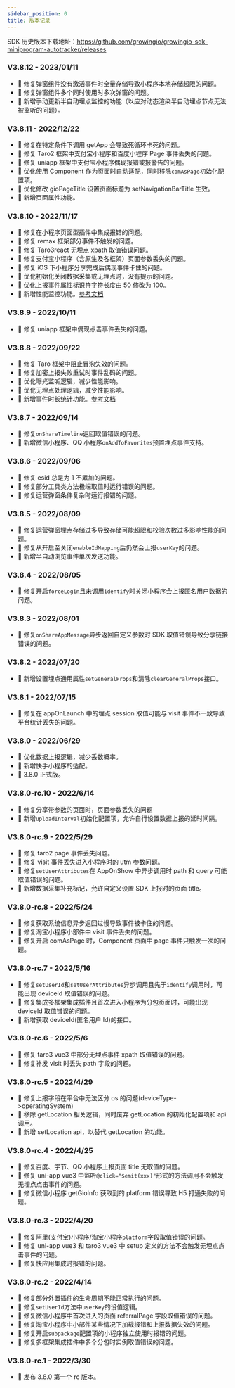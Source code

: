 ```yaml
---
sidebar_position: 0
title: 版本记录
---
```


SDK 历史版本下载地址：<https://github.com/growingio/growingio-sdk-miniprogram-autotracker/releases>

### V3.8.12 - 2023/01/11

- 🐞 修复弹窗组件没有激活事件时全量存储导致小程序本地存储超限的问题。
- 🐞 修复弹窗组件多个同时使用时多次弹窗的问题。
- 🎉 新增手动更新半自动埋点监控的功能（以应对动态渲染半自动埋点节点无法被监听的问题）。

### V3.8.11 - 2022/12/22

- 🐞 修复在特定条件下调用 getApp 会导致死循环卡死的问题。
- 🐞 修复 Taro2 框架中支付宝小程序和百度小程序 Page 事件丢失的问题。
- 🐞 修复 uniapp 框架中支付宝小程序偶现报错或报警告的问题。
- 🌟 优化使用 Component 作为页面时自动适配，同时移除`comAsPage`初始化配置项。
- 🌟 优化修改 gioPageTitle 设置页面标题为 setNavigationBarTitle 生效。
- 🎉 新增页面属性功能。

### V3.8.10 - 2022/11/17

- 🐞 修复在小程序页面型插件中集成报错的问题。
- 🐞 修复 remax 框架部分事件不触发的问题。
- 🐞 修复 Taro3react 无埋点 xpath 取值错误问题。
- 🐞 修复支付宝小程序（含原生及各框架）页面参数丢失的问题。
- 🐞 修复 iOS 下小程序分享完成后偶现事件卡住的问题。
- 🌟 优化初始化关闭数据采集或无埋点时，没有提示的问题。
- 🌟 优化上报事件属性标识符字符长度由 50 修改为 100。
- 🎉 新增性能监控功能。[参考文档](/docs/miniprogram/3.8/plugins/performance)

### V3.8.9 - 2022/10/11

- 🐞 修复 uniapp 框架中偶现点击事件丢失的问题。

### V3.8.8 - 2022/09/22

- 🐞 修复 Taro 框架中阻止冒泡失效的问题。
- 🐞 修复加密上报失败重试时事件乱码的问题。
- 🌟 优化曝光监听逻辑，减少性能影响。
- 🌟 优化无埋点处理逻辑，减少性能影响。
- 🎉 新增事件时长统计功能。[参考文档](/docs/miniprogram/3.8/commonlyApi#事件时长统计)

### V3.8.7 - 2022/09/14

- 🐞 修复`onShareTimeline`返回取值错误的问题。
- 🎉 新增微信小程序、QQ 小程序`onAddToFavorites`预置埋点事件支持。

### V3.8.6 - 2022/09/06

- 🐞 修复 esid 总是为 1 不累加的问题。
- 🐞 修复部分工具类方法极端取值时运行错误的问题。
- 🐞 修复运营弹窗条件复杂时运行报错的问题。

### V3.8.5 - 2022/08/09

- 🐞 修复运营弹窗埋点存储过多导致存储可能超限和校验次数过多影响性能的问题。
- 🐞 修复从开启至关闭`enableIdMapping`后仍然会上报`userKey`的问题。
- 🎉 新增半自动浏览事件单次发送功能。

### V3.8.4 - 2022/08/05

- 🐞 修复开启`forceLogin`且未调用`identify`时关闭小程序会上报匿名用户数据的问题。

### V3.8.3 - 2022/08/01

- 🐞 修复`onShareAppMessage`异步返回自定义参数时 SDK 取值错误导致分享链接错误的问题。

### V3.8.2 - 2022/07/20

- 🎉 新增设置埋点通用属性`setGeneralProps`和清除`clearGeneralProps`接口。

### V3.8.1 - 2022/07/15

- 🐞 修复在 appOnLaunch 中的埋点 session 取值可能与 visit 事件不一致导致平台统计丢失的问题。

### V3.8.0 - 2022/06/29

- 🌟 优化数据上报逻辑，减少丢数概率。
- 🎉 新增快手小程序的适配。
- 🎉 3.8.0 正式版。

### V3.8.0-rc.10 - 2022/6/14

- 🐞 修复分享带参数的页面时，页面参数丢失的问题
- 🎉 新增`uploadInterval`初始化配置项，允许自行设置数据上报的延时间隔。

### V3.8.0-rc.9 - 2022/5/29

- 🐞 修复 taro2 page 事件丢失问题。
- 🐞 修复 visit 事件丢失进入小程序时的 utm 参数问题。
- 🐞 修复`setUserAttributes`在 AppOnShow 中异步调用时 path 和 query 可能取值错误的问题。
- 🎉 新增数据采集补充标记，允许自定义设置 SDK 上报时的页面 title。

### V3.8.0-rc.8 - 2022/5/24

- 🐞 修复获取系统信息异步返回过慢导致事件被卡住的问题。
- 🐞 修复淘宝小程序小部件中 visit 事件丢失的问题。
- 🐞 修复开启 comAsPage 时，Component 页面中 page 事件只触发一次的问题。

### V3.8.0-rc.7 - 2022/5/16

- 🐞 修复`setUserId`和`setUserAttributes`异步调用且先于`identify`调用时，可能出现 deviceId 取值错误的问题。
- 🐞 修复集成多框架集成插件且首次进入小程序为分包页面时，可能出现 deviceId 取值错误的问题。
- 🎉 新增获取 deviceId(匿名用户 Id)的接口。

### V3.8.0-rc.6 - 2022/5/6

- 🐞 修复 taro3 vue3 中部分无埋点事件 xpath 取值错误的问题。
- 🐞 修复补发 visit 时丢失 path 字段的问题。

### V3.8.0-rc.5 - 2022/4/29

- 🐞 修复上报字段在平台中无法区分 os 的问题(deviceType->operatingSystem)
- 🌟 移除 getLocation 相关逻辑，同时废弃 getLocation 的初始化配置项和 api 调用。
- 🎉 新增 setLocation api，以替代 getLocation 的功能。

### V3.8.0-rc.4 - 2022/4/25

- 🐞 修复百度、字节、QQ 小程序上报页面 title 无取值的问题。
- 🐞 修复 uni-app vue3 中监听`@click="$emit(xxx)"`形式的方法调用不会触发无埋点点击事件的问题。
- 🐞 修复微信小程序 getGioInfo 获取到的 platform 错误导致 H5 打通失败的问题。

### V3.8.0-rc.3 - 2022/4/20

- 🐞 修复阿里(支付宝)小程序/淘宝小程序`platform`字段取值错误的问题。
- 🐞 修复 uni-app vue3 和 taro3 vue3 中 setup 定义的方法不会触发无埋点点击事件的问题。
- 🐞 修复快应用集成时报错的问题。

### V3.8.0-rc.2 - 2022/4/14

- 🐞 修复部分外置插件的生命周期不能正常执行的问题。
- 🐞 修复`setUserId`方法中`userKey`的设值逻辑。
- 🐞 修复微信小程序中首次进入的页面 referralPage 字段取值错误的问题。
- 🐞 修复淘宝小程序中小部件某些情况下加载报错和上报数据失效的问题。
- 🐞 修复开启`subpackage`配置项的小程序独立使用时报错的问题。
- 🐞 修复多框架集成插件中多个分包时实例取值错误的问题。

### V3.8.0-rc.1 - 2022/3/30

- 🎉 发布 3.8.0 第一个 rc 版本。
